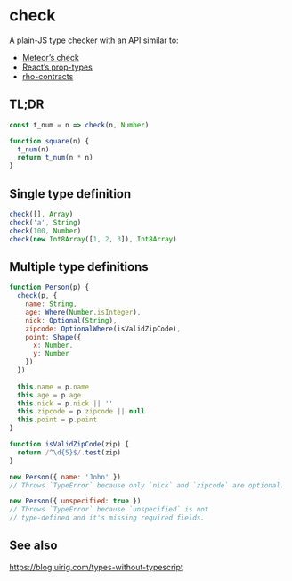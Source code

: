 # check

A plain-JS type checker with an API similar to:
- [Meteor’s check](https://github.com/meteor/meteor/blob/devel/packages/check/match.js)
- [React’s prop-types](https://github.com/facebook/prop-types)
- [rho-contracts](https://github.com/rho-contracts/rho-contracts)

## TL;DR
```js
const t_num = n => check(n, Number)

function square(n) {
  t_num(n)
  return t_num(n * n)
}
```

## Single type definition
```js
check([], Array)
check('a', String)
check(100, Number)
check(new Int8Array([1, 2, 3]), Int8Array)
```

## Multiple type definitions
```js
function Person(p) {
  check(p, {
    name: String,
    age: Where(Number.isInteger),
    nick: Optional(String),
    zipcode: OptionalWhere(isValidZipCode),
    point: Shape({ 
      x: Number, 
      y: Number
    })
  })
  
  this.name = p.name
  this.age = p.age
  this.nick = p.nick || ''
  this.zipcode = p.zipcode || null
  this.point = p.point
}

function isValidZipCode(zip) {
  return /^\d{5}$/.test(zip)
}
```

```js
new Person({ name: 'John' }) 
// Throws `TypeError` because only `nick` and `zipcode` are optional.
```

```js
new Person({ unspecified: true }) 
// Throws `TypeError` because `unspecified` is not 
// type-defined and it's missing required fields.
```

## See also
https://blog.uirig.com/types-without-typescript
